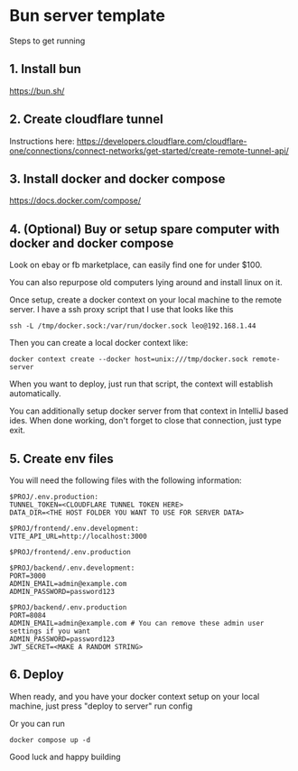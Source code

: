 # Bun server template

Steps to get running

## 1. Install bun

https://bun.sh/

## 2. Create cloudflare tunnel

Instructions here: https://developers.cloudflare.com/cloudflare-one/connections/connect-networks/get-started/create-remote-tunnel-api/

## 3. Install docker and docker compose

https://docs.docker.com/compose/

## 4. (Optional) Buy or setup spare computer with docker and docker compose

Look on ebay or fb marketplace, can easily find one for under $100.

You can also repurpose old computers lying around and install linux on it.

Once setup, create a docker context on your local machine to the remote server. I have a ssh proxy script that I use that looks like this

```shell
ssh -L /tmp/docker.sock:/var/run/docker.sock leo@192.168.1.44
```

Then you can create a local docker context like:

```shell
docker context create --docker host=unix:///tmp/docker.sock remote-server
```

When you want to deploy, just run that script, the context will establish automatically.

You can additionally setup docker server from that context in IntelliJ based ides. When done working, don't forget to close that connection, just type exit.

## 5. Create env files

You will need the following files with the following information:

```
$PROJ/.env.production:
TUNNEL_TOKEN=<CLOUDFLARE TUNNEL TOKEN HERE>
DATA_DIR=<THE HOST FOLDER YOU WANT TO USE FOR SERVER DATA>

$PROJ/frontend/.env.development:
VITE_API_URL=http://localhost:3000

$PROJ/frontend/.env.production

$PROJ/backend/.env.development:
PORT=3000
ADMIN_EMAIL=admin@example.com
ADMIN_PASSWORD=password123

$PROJ/backend/.env.production
PORT=8084
ADMIN_EMAIL=admin@example.com # You can remove these admin user settings if you want
ADMIN_PASSWORD=password123
JWT_SECRET=<MAKE A RANDOM STRING>
```

## 6. Deploy

When ready, and you have your docker context setup on your local machine, just press "deploy to server" run config

Or you can run

`docker compose up -d`

Good luck and happy building